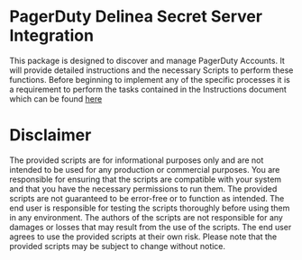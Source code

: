 # PagerDuty Delinea Secret Server Integration

This package is designed to discover and manage PagerDuty Accounts. It will provide detailed instructions and the necessary Scripts to perform these functions. Before beginning to implement any of the specific processes it is a requirement to perform the tasks contained in the Instructions document which can be found [here](./Instructions.md)

# Disclaimer

The provided scripts are for informational purposes only and are not intended to be used for any production or commercial purposes. You are responsible for ensuring that the scripts are compatible with your system and that you have the necessary permissions to run them. The provided scripts are not guaranteed to be error-free or to function as intended. The end user is responsible for testing the scripts thoroughly before using them in any environment. The authors of the scripts are not responsible for any damages or losses that may result from the use of the scripts. The end user agrees to use the provided scripts at their own risk. Please note that the provided scripts may be subject to change without notice.